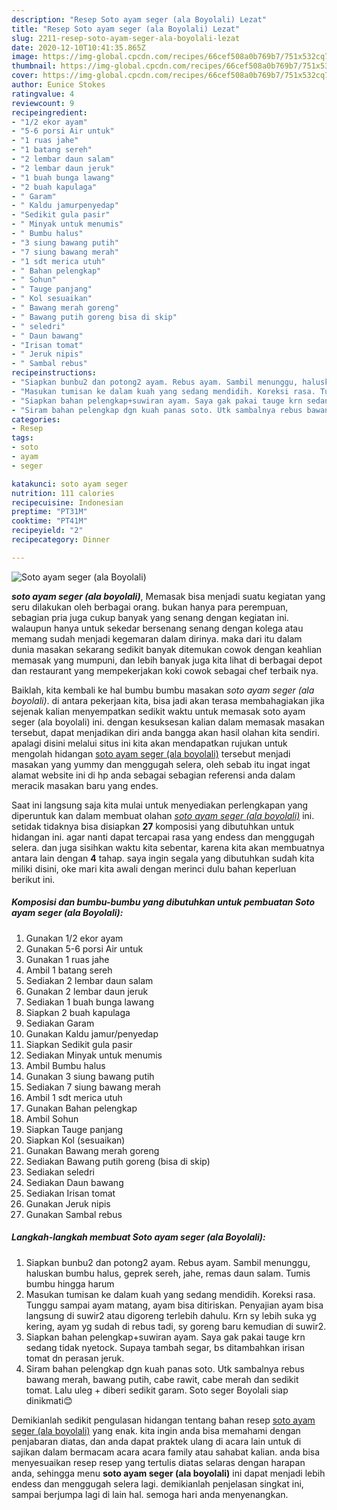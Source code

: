 ```yaml
---
description: "Resep Soto ayam seger (ala Boyolali) Lezat"
title: "Resep Soto ayam seger (ala Boyolali) Lezat"
slug: 2211-resep-soto-ayam-seger-ala-boyolali-lezat
date: 2020-12-10T10:41:35.865Z
image: https://img-global.cpcdn.com/recipes/66cef508a0b769b7/751x532cq70/soto-ayam-seger-ala-boyolali-foto-resep-utama.jpg
thumbnail: https://img-global.cpcdn.com/recipes/66cef508a0b769b7/751x532cq70/soto-ayam-seger-ala-boyolali-foto-resep-utama.jpg
cover: https://img-global.cpcdn.com/recipes/66cef508a0b769b7/751x532cq70/soto-ayam-seger-ala-boyolali-foto-resep-utama.jpg
author: Eunice Stokes
ratingvalue: 4
reviewcount: 9
recipeingredient:
- "1/2 ekor ayam"
- "5-6 porsi Air untuk"
- "1 ruas jahe"
- "1 batang sereh"
- "2 lembar daun salam"
- "2 lembar daun jeruk"
- "1 buah bunga lawang"
- "2 buah kapulaga"
- " Garam"
- " Kaldu jamurpenyedap"
- "Sedikit gula pasir"
- " Minyak untuk menumis"
- " Bumbu halus"
- "3 siung bawang putih"
- "7 siung bawang merah"
- "1 sdt merica utuh"
- " Bahan pelengkap"
- " Sohun"
- " Tauge panjang"
- " Kol sesuaikan"
- " Bawang merah goreng"
- " Bawang putih goreng bisa di skip"
- " seledri"
- " Daun bawang"
- "Irisan tomat"
- " Jeruk nipis"
- " Sambal rebus"
recipeinstructions:
- "Siapkan bunbu2 dan potong2 ayam. Rebus ayam. Sambil menunggu, haluskan bumbu halus, geprek sereh, jahe, remas daun salam. Tumis bumbu hingga harum"
- "Masukan tumisan ke dalam kuah yang sedang mendidih. Koreksi rasa. Tunggu sampai ayam matang, ayam bisa ditiriskan. Penyajian ayam bisa langsung di suwir2 atau digoreng terlebih dahulu. Krn sy lebih suka yg kering, ayam yg sudah di rebus tadi, sy goreng baru kemudian di suwir2."
- "Siapkan bahan pelengkap+suwiran ayam. Saya gak pakai tauge krn sedang tidak nyetock. Supaya tambah segar, bs ditambahkan irisan tomat dn perasan jeruk."
- "Siram bahan pelengkap dgn kuah panas soto. Utk sambalnya rebus bawang merah, bawang putih, cabe rawit, cabe merah dan sedikit tomat. Lalu uleg + diberi sedikit garam. Soto seger Boyolali siap dinikmati😊"
categories:
- Resep
tags:
- soto
- ayam
- seger

katakunci: soto ayam seger 
nutrition: 111 calories
recipecuisine: Indonesian
preptime: "PT31M"
cooktime: "PT41M"
recipeyield: "2"
recipecategory: Dinner

---
```



![Soto ayam seger (ala Boyolali)](https://img-global.cpcdn.com/recipes/66cef508a0b769b7/751x532cq70/soto-ayam-seger-ala-boyolali-foto-resep-utama.jpg)

<b><i>soto ayam seger (ala boyolali)</i></b>, Memasak bisa menjadi suatu kegiatan yang seru dilakukan oleh berbagai orang. bukan hanya para perempuan, sebagian pria juga cukup banyak yang senang dengan kegiatan ini. walaupun hanya untuk sekedar bersenang senang dengan kolega atau memang sudah menjadi kegemaran dalam dirinya. maka dari itu dalam dunia masakan sekarang sedikit banyak ditemukan cowok dengan keahlian memasak yang mumpuni, dan lebih banyak juga kita lihat di berbagai depot dan restaurant yang mempekerjakan koki cowok sebagai chef terbaik nya.

Baiklah, kita kembali ke hal bumbu bumbu masakan <i>soto ayam seger (ala boyolali)</i>. di antara pekerjaan kita, bisa jadi akan terasa membahagiakan jika sejenak kalian menyempatkan sedikit waktu untuk memasak soto ayam seger (ala boyolali) ini. dengan kesuksesan kalian dalam memasak masakan tersebut, dapat menjadikan diri anda bangga akan hasil olahan kita sendiri. apalagi disini melalui situs ini kita akan mendapatkan rujukan untuk mengolah hidangan <u>soto ayam seger (ala boyolali)</u> tersebut menjadi masakan yang yummy dan menggugah selera, oleh sebab itu ingat ingat alamat website ini di hp anda sebagai sebagian referensi anda dalam meracik masakan baru yang endes.




Saat ini langsung saja kita mulai untuk menyediakan perlengkapan yang diperuntuk kan dalam membuat olahan <u><i>soto ayam seger (ala boyolali)</i></u> ini. setidak tidaknya bisa disiapkan <b>27</b> komposisi yang dibutuhkan untuk hidangan ini. agar nanti dapat tercapai rasa yang endess dan menggugah selera. dan juga sisihkan waktu kita sebentar, karena kita akan membuatnya antara lain dengan <b>4</b> tahap. saya ingin segala yang dibutuhkan sudah kita miliki disini, oke mari kita awali dengan merinci dulu bahan keperluan berikut ini.

<!--inarticleads1-->

##### Komposisi dan bumbu-bumbu yang dibutuhkan untuk pembuatan Soto ayam seger (ala Boyolali):

1. Gunakan 1/2 ekor ayam
1. Gunakan 5-6 porsi Air untuk
1. Gunakan 1 ruas jahe
1. Ambil 1 batang sereh
1. Sediakan 2 lembar daun salam
1. Gunakan 2 lembar daun jeruk
1. Sediakan 1 buah bunga lawang
1. Siapkan 2 buah kapulaga
1. Sediakan  Garam
1. Gunakan  Kaldu jamur/penyedap
1. Siapkan Sedikit gula pasir
1. Sediakan  Minyak untuk menumis
1. Ambil  Bumbu halus
1. Gunakan 3 siung bawang putih
1. Sediakan 7 siung bawang merah
1. Ambil 1 sdt merica utuh
1. Gunakan  Bahan pelengkap
1. Ambil  Sohun
1. Siapkan  Tauge panjang
1. Siapkan  Kol (sesuaikan)
1. Gunakan  Bawang merah goreng
1. Sediakan  Bawang putih goreng (bisa di skip)
1. Sediakan  seledri
1. Sediakan  Daun bawang
1. Sediakan Irisan tomat
1. Gunakan  Jeruk nipis
1. Gunakan  Sambal rebus




<!--inarticleads2-->

##### Langkah-langkah membuat Soto ayam seger (ala Boyolali):

1. Siapkan bunbu2 dan potong2 ayam. Rebus ayam. Sambil menunggu, haluskan bumbu halus, geprek sereh, jahe, remas daun salam. Tumis bumbu hingga harum
1. Masukan tumisan ke dalam kuah yang sedang mendidih. Koreksi rasa. Tunggu sampai ayam matang, ayam bisa ditiriskan. Penyajian ayam bisa langsung di suwir2 atau digoreng terlebih dahulu. Krn sy lebih suka yg kering, ayam yg sudah di rebus tadi, sy goreng baru kemudian di suwir2.
1. Siapkan bahan pelengkap+suwiran ayam. Saya gak pakai tauge krn sedang tidak nyetock. Supaya tambah segar, bs ditambahkan irisan tomat dn perasan jeruk.
1. Siram bahan pelengkap dgn kuah panas soto. Utk sambalnya rebus bawang merah, bawang putih, cabe rawit, cabe merah dan sedikit tomat. Lalu uleg + diberi sedikit garam. Soto seger Boyolali siap dinikmati😊




Demikianlah sedikit pengulasan hidangan tentang bahan resep <u>soto ayam seger (ala boyolali)</u> yang enak. kita ingin anda bisa memahami dengan penjabaran diatas, dan anda dapat praktek ulang di acara lain untuk di sajikan dalam bermacam acara acara family atau sahabat kalian. anda bisa menyesuaikan resep resep yang tertulis diatas selaras dengan harapan anda, sehingga menu <b>soto ayam seger (ala boyolali)</b> ini dapat menjadi lebih endess dan menggugah selera lagi. demikianlah penjelasan singkat ini, sampai berjumpa lagi di lain hal. semoga hari anda menyenangkan.
